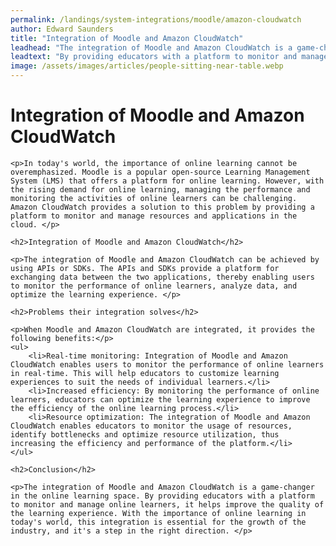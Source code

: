 ```yaml
---
permalink: /landings/system-integrations/moodle/amazon-cloudwatch
author: Edward Saunders
title: "Integration of Moodle and Amazon CloudWatch"
leadhead: "The integration of Moodle and Amazon CloudWatch is a game-changer in the online learning space"
leadtext: "By providing educators with a platform to monitor and manage online learners, it helps improve the quality of the learning experience. With the importance of online learning in today's world, this integration is essential for the growth of the industry, and it's a step in the right direction."
image: /assets/images/articles/people-sitting-near-table.webp
---
```

<div class="arttext">	<h1>Integration of Moodle and Amazon CloudWatch</h1>

	<p>In today's world, the importance of online learning cannot be overemphasized. Moodle is a popular open-source Learning Management System (LMS) that offers a platform for online learning. However, with the rising demand for online learning, managing the performance and monitoring the activities of online learners can be challenging. Amazon CloudWatch provides a solution to this problem by providing a platform to monitor and manage resources and applications in the cloud. </p>

	<h2>Integration of Moodle and Amazon CloudWatch</h2>

	<p>The integration of Moodle and Amazon CloudWatch can be achieved by using APIs or SDKs. The APIs and SDKs provide a platform for exchanging data between the two applications, thereby enabling users to monitor the performance of online learners, analyze data, and optimize the learning experience. </p>

	<h2>Problems their integration solves</h2>

	<p>When Moodle and Amazon CloudWatch are integrated, it provides the following benefits:</p>
	<ul>
		<li>Real-time monitoring: Integration of Moodle and Amazon CloudWatch enables users to monitor the performance of online learners in real-time. This will help educators to customize learning experiences to suit the needs of individual learners.</li>
		<li>Increased efficiency: By monitoring the performance of online learners, educators can optimize the learning experience to improve the efficiency of the online learning process.</li>
		<li>Resource optimization: The integration of Moodle and Amazon CloudWatch enables educators to monitor the usage of resources, identify bottlenecks and optimize resource utilization, thus increasing the efficiency and performance of the platform.</li>
	</ul>

	<h2>Conclusion</h2>

	<p>The integration of Moodle and Amazon CloudWatch is a game-changer in the online learning space. By providing educators with a platform to monitor and manage online learners, it helps improve the quality of the learning experience. With the importance of online learning in today's world, this integration is essential for the growth of the industry, and it's a step in the right direction. </p>

</div>
